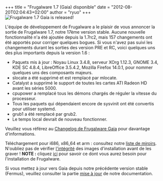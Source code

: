 +++
title = "Frugalware 1.7 (Gaia) disponible"
date = "2012-08-20T02:04:43+02:00"
author = "ryuo"
+++
![Frugalware 1.7 Gaia is released!](images/promo/gaia.png)  

 L'équipe de développement de Frugalware a le plaisir de vous annoncer la sortie de Frugalware 1.7, notre 17ème version stable.
 Aucune nouvelle fonctionnalité n'a été ajoutée depuis la 1.7rc2, mais 157 changements ont été apportés pour corriger quelques bogues. Si vous n'avez pas suivi les changements durant les sorties des version PRE et RC,
 voici quelques uns des plus importants depuis la version 1.6 :
 * Paquets mis à jour : Noyau Linux 3.4.8, serveur XOrg 1.12.3, GNOME 3.4, KDE SC 4.8.4, LibreOffice 3.5.4.2, Mozilla Firefox 14.0.1, pour nommer quelques uns des composants majeurs.
* slocate a été supprimé et est remplacé par mlocate.
* Catalyst a supprimé le support de toutes les cartes ATI Radeon HD avant les séries 5000.
* cpupower a remplacé tous les démons chargés de réguler la vitesse du processeur.
* Tous les paquets qui dépendaient encore de sysvinit ont été convertis pour utiliser systemd.
* grub1 a été remplacé par grub2.
* Le temps local devrait de nouveau fonctionner.


 Veuillez vous référez au [Changelog de Frugalware Gaia](http://frugalware.org/download/frugalware-1.7/ChangeLog.txt) pour davantage d'informations.  

 Téléchargement pour i686, x86\_64 et arm : consultez notre [liste de miroirs](http://frugalware.org/download/frugalware-1.7-iso). N'oubliez pas de vérifier [l'intégrité](http://frugalware.org/download/frugalware-1.7-iso/SHA1SUMS) des images d'installation avant de les graver !
 **NOTE :** cliquez [ici](/docs/install#_choosing_installation_flavor) pour savoir ce dont vous aurez besoin pour l'installation de Frugalware.  

 Si vous mettez à jour vers Gaia depuis notre précédente version stable (Fermus), veuillez consulter la partie [mise à jour](http://frugalware.org/docs/stable/upgrade) de notre documentation.  
